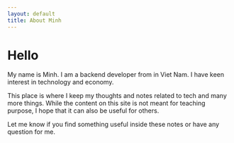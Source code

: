 ```yaml
---
layout: default
title: About Minh
---
```


<div class="post">
	<h1 class="pageTitle">Hello</h1>
	<p>My name is Minh. I am a backend developer from in Viet Nam. I have keen interest in technology and economy.</p>
	<p>This place is where I keep my thoughts and notes related to tech and many more things. While the content on this site is not meant for teaching purpose, I hope that it can also be useful for others.</p>
	<p>Let me know if you find something useful inside these notes or have any question for me.</p>
</div>
